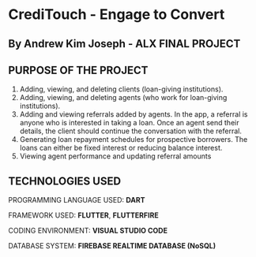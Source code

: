 # CrediTouch - Engage to Convert
## By Andrew Kim Joseph - ALX FINAL PROJECT

## PURPOSE OF THE PROJECT
1. Adding, viewing, and deleting clients (loan-giving institutions).
2. Adding, viewing, and deleting agents (who work for loan-giving institutions).
3. Adding and viewing referrals added by agents. In the app, a referral is anyone who is interested in taking a loan. Once an agent send their details, the client should continue the conversation with the referral.
4. Generating loan repayment schedules for prospective borrowers. The loans can either be fixed interest or reducing balance interest.
5. Viewing agent performance and updating referral amounts

## TECHNOLOGIES USED
PROGRAMMING LANGUAGE USED: **DART**

FRAMEWORK USED: **FLUTTER**, **FLUTTERFIRE**

CODING ENVIRONMENT: **VISUAL STUDIO CODE**

DATABASE SYSTEM: **FIREBASE REALTIME DATABASE (NoSQL)**
